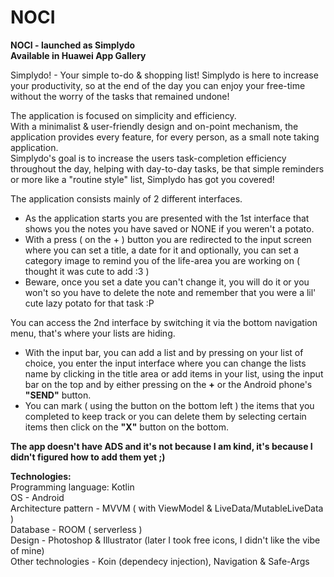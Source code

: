 # NOCI
**NOCI - launched as Simplydo  
Available in Huawei App Gallery**  

Simplydo! - Your simple to-do & shopping list!
Simplydo is here to increase your productivity, so at the end of the day you can enjoy your free-time without the worry of the tasks that remained undone!

The application is focused on simplicity and efficiency.  
With a minimalist & user-friendly design and on-point mechanism, the application provides every feature, for every person, as a small note taking application.  
Simplydo's goal is to increase the users task-completion efficiency throughout the day, helping with day-to-day tasks, be that simple reminders or more like a "routine style" list, Simplydo has got you covered!

The application consists mainly of 2 different interfaces.  

* As the application starts you are presented with the 1st interface that shows you the notes you have saved or NONE if you weren't a potato. 
* With a press ( on the + ) button you are redirected to the input screen where you can set a title, a date for it and optionally, you can set a category image to remind you of the life-area you are working on ( thought it was cute to add :3 )
* Beware, once you set a date you can't change it, you will do it or you won't so you have to delete the note and remember that you were a lil' cute lazy potato for that task :P  

You can access the 2nd interface by switching it via the bottom navigation menu, that's where your lists are hiding.

* With the input bar, you can add a list and by pressing on your list of choice, you enter the input interface where you can change the lists name by clicking in the title area or add items in your list, using the input bar on the top and by either pressing on the **+** or the Android phone's **"SEND"** button.
* You can mark ( using the button on the bottom left ) the items that you completed to keep track or you can delete them by selecting certain items then click on the **"X"** button on the bottom.

**The app doesn't have ADS and it's not because I am kind, it's because I didn't figured how to add them yet ;)**

**Technologies:**  
Programming language: Kotlin  
OS - Android  
Architecture pattern - MVVM ( with ViewModel & LiveData/MutableLiveData )  
Database - ROOM ( serverless )  
Design - Photoshop & Illustrator (later I took free icons, I didn't like the vibe of mine)  
Other technologies - Koin (dependecy injection), Navigation & Safe-Args
